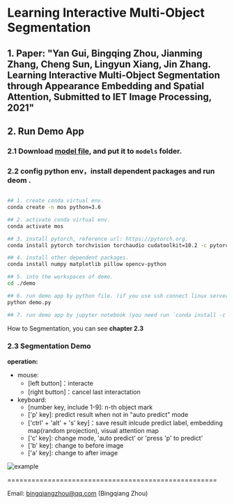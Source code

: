 # Learning Interactive Multi-Object Segmentation 

## 1. Paper: "Yan Gui, Bingqing Zhou, Jianming Zhang, Cheng Sun, Lingyun Xiang, Jin Zhang. Learning Interactive Multi-Object Segmentation through Appearance Embedding and Spatial Attention, Submitted to IET Image Processing, 2021"

## 2. Run Demo App

### 2.1 Download [model file](https://github.com/BingqiangZhou/Interactive-Multi-target-Segmentation/releases/download/model/best_mean_iou_epoch.pkl), and put it to `models` folder.

### 2.2 config python env，install dependent packages and run deom .

```bash

## 1. create conda virtual env.
conda create -n mos python=3.6

## 2. activate conda virtual env.
conda activate mos

## 3. install pytorch, reference url: https://pytorch.org.
conda install pytorch torchvision torchaudio cudatoolkit=10.2 -c pytorch

## 4. install other dependent packages.
conda install numpy matplotlib pillow opencv-python

## 5. into the workspaces of demo.
cd ./demo

## 6. run demo app by python file. (if you use ssh connect linux server to run deme app, you can skip this step, see 7-th step).
python demo.py

## 7. run demo app by jupyter notebook (you need run `conda install -c conda-forge notebook` to install jupyter notebook), and then run the last cell of `Demo.ipynb`.
```

How to Segmentation, you can see **chapter 2.3**

### 2.3 **Segmentation Demo**

**operation:**

- mouse:
  - [left button]：interacte
  - [right button]：cancel last interactation
- keyboard:
  - [number key, include 1-9]: n-th object mark
  - ['p' key]: predict result when not in "auto predict" mode
  - ['ctrl' + 'alt' + 's' key]：save result inlcude predict label, embedding map(random projection), visual attention map
  - ['c' key]: change mode, 'auto predict' or 'press 'p' to predict'
  - ['b' key]: change to before image
  - ['a' key]: change to after image

![example](SegDemo.gif)

====================================================

Email: bingqiangzhou@qq.com (Bingqiang Zhou)
